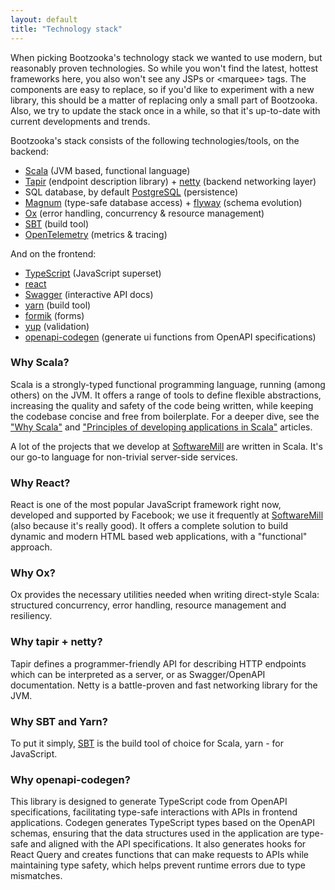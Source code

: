 ```yaml
---
layout: default
title: "Technology stack"
---
```


When picking Bootzooka's technology stack we wanted to use modern, but reasonably proven technologies. So while you won't find the latest, hottest frameworks here, you also won't see any JSPs or &lt;marquee&gt; tags. The components are easy to replace, so if you'd like to experiment with a new library, this should be a matter of replacing only a small part of Bootzooka. Also, we try to update the stack once in a while, so that it's up-to-date with current developments and trends.

Bootzooka's stack consists of the following technologies/tools, on the backend:

- [Scala](https://www.scala-lang.org) (JVM based, functional language)
- [Tapir](https://github.com/softwaremill/tapir) (endpoint description library) + [netty](https://netty.io) (backend networking layer)
- SQL database, by default [PostgreSQL](https://www.postgresql.org) (persistence)
- [Magnum](https://github.com/AugustNagro/magnum) (type-safe database access) + [flyway](https://flywaydb.org) (schema evolution)
- [Ox](https://github.com/softwaremill/ox) (error handling, concurrency & resource management)
- [SBT](https://www.scala-sbt.org) (build tool)
- [OpenTelemetry](https://opentelemetry.io) (metrics & tracing)

And on the frontend:

- [TypeScript](https://www.typescriptlang.org) (JavaScript superset)
- [react](https://react.dev/)
- [Swagger](https://swagger.io) (interactive API docs)
- [yarn](https://yarnpkg.com) (build tool)
- [formik](https://formik.org/) (forms)
- [yup](https://www.npmjs.com/package/yup/v/1.3.3) (validation)
- [openapi-codegen](https://github.com/fabien0102/openapi-codegen) (generate ui functions from OpenAPI specifications)

### Why Scala?

Scala is a strongly-typed functional programming language, running (among others) on the JVM. It offers a range of tools to define flexible abstractions, increasing the quality and safety of the code being written, while keeping the codebase concise and free from boilerplate. For a deeper dive, see the ["Why Scala"](https://blog.softwaremill.com/why-scala-a6ac8c98c541) and ["Principles of developing applications in Scala"](https://softwaremill.com/principles-of-developing-applications-in-scala/) articles.

A lot of the projects that we develop at [SoftwareMill](http://softwaremill.com) are written in Scala. It's our go-to language for non-trivial server-side services.

### Why React?

React is one of the most popular JavaScript framework right now, developed and supported by Facebook; we use it frequently at [SoftwareMill](http://softwaremill.com) (also because it's really good). It offers a complete solution to build dynamic and modern HTML based web applications, with a "functional" approach.

### Why Ox?

Ox provides the necessary utilities needed when writing direct-style Scala: structured concurrency, error handling, resource management and resiliency.

### Why tapir + netty?

Tapir defines a programmer-friendly API for describing HTTP endpoints which can be interpreted as a server, or as Swagger/OpenAPI documentation. Netty is a battle-proven and fast networking library for the JVM.

### Why SBT and Yarn?

To put it simply, [SBT](https://www.scala-sbt.org) is the build tool of choice for Scala, yarn - for JavaScript.

### Why openapi-codegen?

This library is designed to generate TypeScript code from OpenAPI specifications, facilitating type-safe interactions with APIs in frontend applications. Codegen generates TypeScript types based on the OpenAPI schemas, ensuring that the data structures used in the application are type-safe and aligned with the API specifications. It also generates hooks for React Query and creates functions that can make requests to APIs while maintaining type safety, which helps prevent runtime errors due to type mismatches.
